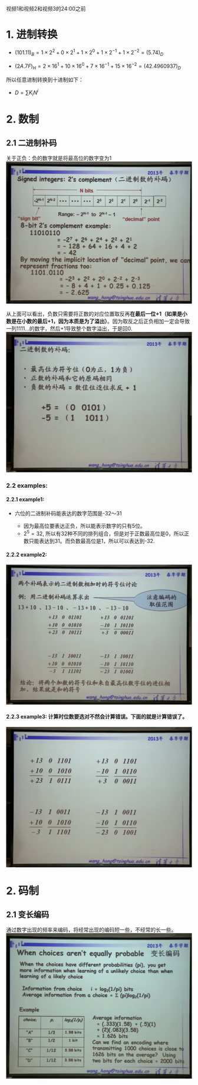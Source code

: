 视频1和视频2和视频3的24:00之前
# 1. 进制转换

* $(101.11)_B = 1 \times 2^2 + 0 \times 2^1 + 1 \times 2^0 + 1 \times 2^{-1} +1 \times 2^{-2} =(5.74)_D$

* $(2A.7F)_H = 2 \times 16^1 + 10 \times 16^0 + 7 \times 16^{-1} + 15 \times 16^{-2} = (42.4960937)_D$


所以任意进制转换到十进制如下：

* $D = \sum K_i N^i$

# 2. 数制

## 2.1 二进制补码

关于正负：负的数字就是将最高位的数字变为1
![关于正负](./figure/chapter1/two.png)

从上面可以看出，负数只需要将正数的对应位置取反再**在最后一位+1（如果是小数是在小数的最后+1，因为本质是为了溢出）**。因为取反之后正负相加一定会导致一列1111...的数字，然后+1导致整个数字溢出，于是回0.
![关于正负2](./figure/chapter1/negative.png)


### 2.2 examples:

#### 2.2.1 example1:
* 六位的二进制补码能表达的数字范围是-32～31  

    * 因为最高位要表达正负，所以能表示数字的只有5位。
    * $2^5 = 32$, 所以有32种不同的排列组合，但是对于正数最高位是0，所以正数只能表达到31。而负数最高位是1，所以可以表达到-32.

#### 2.2.2 example2:

![example_add](./figure/chapter1/chapter1_example.png)

#### 2.2.3 example3: 计算时位数要选对不然会计算错误。下面的就是计算错误了。
![](./figure/chapter1/num.png)


# 2. 码制

## 2.1 变长编码
通过数字出现的频率来编码，将经常出现的编码短一些，不经常的长一些。
![](./figure/chapter1/unequallylongth.png)